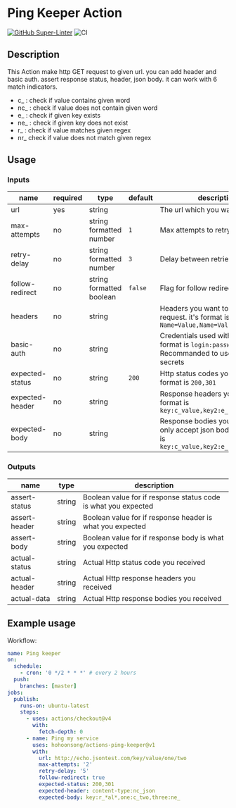 # Ping Keeper Action

[![GitHub Super-Linter](https://github.com/hohoonsong/actions-ping-keeper/actions/workflows/linter.yml/badge.svg)](https://github.com/super-linter/super-linter)
![CI](https://github.com/hohoonsong/actions-ping-keeper/actions/workflows/ci.yml/badge.svg)

## Description

This Action make http GET request to given url. you can add header and basic
auth. assert response status, header, json body. it can work with 6 match
indicators.

- c\_ : check if value contains given word
- nc\_ : check if value does not contain given word
- e\_ : check if given key exists
- ne\_ : check if given key does not exist
- r\_ : check if value matches given regex
- nr\_ check if value does not match given regex

## Usage

### Inputs

| name            | required | type                     | default | description                                                                                             |
| --------------- | -------- | ------------------------ | ------- | ------------------------------------------------------------------------------------------------------- |
| url             | yes      | string                   |         | The url which you want to test                                                                          |
| max-attempts    | no       | string formatted number  | `1`     | Max attempts to retry                                                                                   |
| retry-delay     | no       | string formatted number  | `3`     | Delay between retries                                                                                   |
| follow-redirect | no       | string formatted boolean | `false` | Flag for follow redirect response                                                                       |
| headers         | no       | string                   |         | Headers you want to attatch to request. it's format is `Name=Value,Name=Value`                          |
| basic-auth      | no       | string                   |         | Credentials used with request. it's format is `login:password`. Recommanded to use github secrets       |
| expected-status | no       | string                   | `200`   | Http status codes you expect. it's format is `200,301`                                                  |
| expected-header | no       | string                   |         | Response headers you expect. it's format is `key:c_value,key2:e_,key3:r_*alu*`                          |
| expected-body   | no       | string                   |         | Response bodies you expect. it only accept json body. it's format is `key:c_value,key2:e_,key3:r_*alu*` |

### Outputs

| name          | type   | description                                                    |
| ------------- | ------ | -------------------------------------------------------------- |
| assert-status | string | Boolean value for if response status code is what you expected |
| assert-header | string | Boolean value for if response header is what you expected      |
| assert-body   | string | Boolean value for if response body is what you expected        |
| actual-status | string | Actual Http status code you received                           |
| actual-header | string | Actual Http response headers you received                      |
| actual-data   | string | Actual Http response bodies you received                       |

## Example usage

Workflow:

```yml
name: Ping keeper
on:
  schedule:
    - cron: '0 */2 * * *' # every 2 hours
  push:
    branches: [master]
jobs:
  publish:
    runs-on: ubuntu-latest
    steps:
      - uses: actions/checkout@v4
        with:
          fetch-depth: 0
      - name: Ping my service
        uses: hohoonsong/actions-ping-keeper@v1
        with:
          url: http://echo.jsontest.com/key/value/one/two
          max-attempts: '2'
          retry-delay: '5'
          follow-redirect: true
          expected-status: 200,301
          expected-header: content-type:nc_json
          expected-body: key:r_*al*,one:c_two,three:ne_
```
